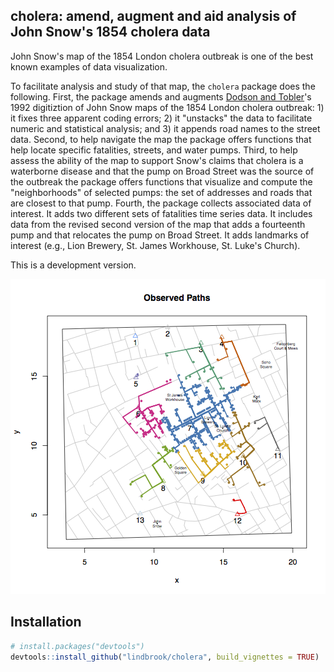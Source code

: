 ## cholera: amend, augment and aid analysis of John Snow's 1854 cholera data

John Snow's map of the 1854 London cholera outbreak is one of the best known examples of data visualization.

To facilitate analysis and study of that map, the `cholera` package does the following. First, the package amends and augments [Dodson and Tobler](http://www.ncgia.ucsb.edu/pubs/snow/snow.html)'s 1992 digitiztion of John Snow maps of the 1854 London cholera outbreak: 1) it fixes three apparent coding errors; 2) it "unstacks" the data to facilitate numeric and statistical analysis; and 3) it appends road names to the street data. Second, to help navigate the map the package offers functions that help locate specific fatalities, streets, and water pumps. Third, to help assess the ability of the map to support Snow's claims that cholera is a waterborne disease and that the pump on Broad Street was the source of the outbreak the package offers functions that visualize and compute the "neighborhoods" of selected pumps: the set of addresses and roads that are closest to that pump. Fourth, the package collects associated data of interest. It adds two different sets of fatalities time series data. It includes data from the revised second version of the map that adds a fourteenth pump and that relocates the pump on Broad Street. It adds landmarks of interest (e.g., Lion Brewery, St. James Workhouse, St. Luke's Church).

This is a development version.

![](vignettes/walking.paths.graph8.all.png)

## Installation

```R
# install.packages("devtools")
devtools::install_github("lindbrook/cholera", build_vignettes = TRUE)
```
